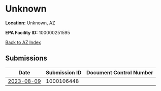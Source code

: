 # Unknown

**Location:** Unknown, AZ

**EPA Facility ID:** 100000251595

[Back to AZ Index](../../index.md)

## Submissions

| Date | Submission ID | Document Control Number |
|------|--------------|-------------------------|
| [2023-08-09](submissions/1000106448.md) | 1000106448 |  |
